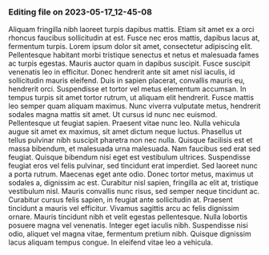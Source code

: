 

### Editing file on 2023-05-17_12-45-08

Aliquam fringilla nibh laoreet turpis dapibus mattis. Etiam sit amet ex a orci rhoncus faucibus sollicitudin at est. Fusce nec eros mattis, dapibus lacus at, fermentum turpis. Lorem ipsum dolor sit amet, consectetur adipiscing elit. Pellentesque habitant morbi tristique senectus et netus et malesuada fames ac turpis egestas. Mauris auctor quam in dapibus suscipit. Fusce suscipit venenatis leo in efficitur. Donec hendrerit ante sit amet nisl iaculis, id sollicitudin mauris eleifend. Duis in sapien placerat, convallis mauris eu, hendrerit orci. Suspendisse et tortor vel metus elementum accumsan. In tempus turpis sit amet tortor rutrum, ut aliquam elit hendrerit. Fusce mattis leo semper quam aliquam maximus.
Nunc viverra vulputate metus, hendrerit sodales magna mattis sit amet. Ut cursus id nunc nec euismod. Pellentesque ut feugiat sapien. Praesent vitae nunc leo. Nulla vehicula augue sit amet ex maximus, sit amet dictum neque luctus. Phasellus ut tellus pulvinar nibh suscipit pharetra non nec nulla. Quisque facilisis est et massa bibendum, et malesuada urna malesuada. Nam faucibus sed erat sed feugiat. Quisque bibendum nisi eget est vestibulum ultrices.
Suspendisse feugiat eros vel felis pulvinar, sed tincidunt erat imperdiet. Sed laoreet nunc a porta rutrum. Maecenas eget ante odio. Donec tortor metus, maximus ut sodales a, dignissim ac est. Curabitur nisl sapien, fringilla ac elit at, tristique vestibulum nisl. Mauris convallis nunc risus, sed semper neque tincidunt ac. Curabitur cursus felis sapien, in feugiat ante sollicitudin at. Praesent tincidunt a mauris vel efficitur. Vivamus sagittis arcu ac felis dignissim ornare. Mauris tincidunt nibh et velit egestas pellentesque. Nulla lobortis posuere magna vel venenatis. Integer eget iaculis nibh. Suspendisse nisi odio, aliquet vel magna vitae, fermentum pretium nibh. Quisque dignissim lacus aliquam tempus congue. In eleifend vitae leo a vehicula.


